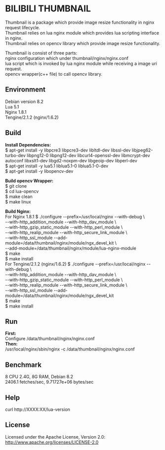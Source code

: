 # BILIBILI THUMBNAIL

      
Thumbnail is a package which provide image resize functionality in nginx request lifecycle.  
Thumbnail relies on lua nginx module which provides lua scripting interface in nginx.  
Thumbnail relies on opencv library which provide image resize functionality.  

Thumbnail is consist of three parts:  
nginx configuration which under thumbnail/nginx/nginx.conf  
lua script which is invoked by lua nginx module while receiving a image uri request.  
opencv wrapper(c++ file) to call opencv library.  
  
## Environment
Debian version 8.2  
Lua 5.1  
Nginx 1.8.1  
Tengine/2.1.2 (nginx/1.6.2)    
   
## Build
  **Install Dependencies:**   
    $ apt-get install -y libpcre3 libpcre3-dev libltdl-dev libssl-dev libjpeg62-turbo-dev libpng12-0 libpng12-dev libcurl4-openssl-dev libmcrypt-dev autoconf libxslt1-dev libgd2-noxpm-dev libgeoip-dev libperl-dev   
    $ apt-get install -y lua5.1 liblua5.1-0 liblua5.1-0-dev   
    $ apt-get install -y libopencv-dev    
     
  **Build opencv Wrapper:**    
    $ git clone    
    $ cd lua-opencv   
    $ make clean  
    $ make linux   

  **Build Nginx:**   
    For Nginx 1.8.1
    $ ./configure --prefix=/usr/local/nginx --with-debug \    
      --with-http_addition_module --with-http_dav_module \   
      --with-http_gzip_static_module --with-http_perl_module \  
      --with-http_realip_module --with-http_secure_link_module \   
      --with-http_ssl_module --add-module=/data/thumbnail/nginx/module/ngx_devel_kit \  
      --add-module=/data/thumbnail/nginx/module/lua-nginx-module  
    $ make  
    $ make install   
    For  Tengine/2.1.2 (nginx/1.6.2)
    $ ./configure --prefix=/usr/local/nginx --with-debug \    
      --with-http_addition_module --with-http_dav_module \   
      --with-http_gzip_static_module --with-http_perl_module \  
      --with-http_realip_module --with-http_secure_link_module \   
      --with-http_ssl_module --add-module=/data/thumbnail/nginx/module/ngx_devel_kit    
    $ make    
    $ make install     
      
## Run
  **First:**    
  Configure /data/thumbnail/nginx/nginx.conf    
  **Then:**     
  /usr/local/nginx/sbin/nginx -c /data/thumbnail/nginx/nginx.conf    

## Benchmark
  8 CPU 2.4G, 8G RAM, Debian 8.2    
  2406.1 fetches/sec, 9.71727e+06 bytes/sec       

## Help
  curl http://XXXX:XX/lua-version   
  
## License
Licensed under the Apache License, Version 2.0: http://www.apache.org/licenses/LICENSE-2.0